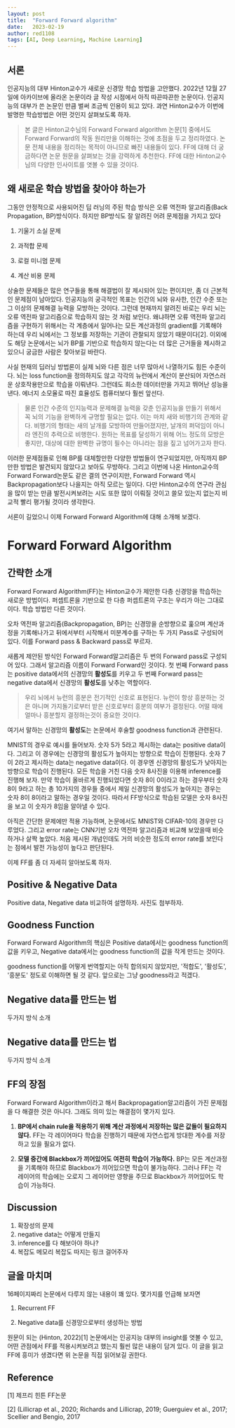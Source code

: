 ```yaml
---
layout: post
title:  "Forward Forward algorithm"
date:   2023-02-19
author: red1108
tags: [AI, Deep Learning, Machine Learning]
---
```

## 서론

인공지능의 대부 Hinton교수가 새로운 신경망 학습 방법을 고안했다. 2022년 12월 27일에 아카이브에 올라온 논문이라 글 작성 시점에서 아직 따끈따끈한 논문이다. 인공지능의 대부가 쓴 논문인 만큼 벌써 조금씩 인용이 되고 있다. 과연 Hinton교수가 이번에 발명한 학습방법은 어떤 것인지 살펴보도록 하자.

> 본 글은 Hinton교수님의 Forward Forward algorithm 논문[1] 중에서도 Forward Forward의 작동 원리만을 이해하는 것에 초점을 두고 정리하였다. 논문 전체 내용을 정리하는 목적이 아니므로 빠진 내용들이 있다. FF에 대해 더 궁금하다면 논문 원문을 살펴보는 것을 강력하게 추천한다. FF에 대한 Hinton교수님의 다양한 인사이트를 엿볼 수 있을 것이다.

## 왜 새로운 학습 방법을 찾아야 하는가

그동안 안정적으로 사용되어진 딥 러닝의 주된 학습 방식은 오류 역전파 알고리즘(Back Propagation, BP)방식이다. 하지만 BP방식도 잘 알려진 어려 문제점을 가지고 있다

1. 기울기 소실 문제

2. 과적합 문제

3. 로컬 미니멈 문제

4. 계산 비용 문제

상술한 문제들은 많은 연구들을 통해 해결법이 잘 제시되어 있는 편이지만, 좀 더 근본적인 문제점이 남아있다. 인공지능의 궁극적인 목표는 인간의 뇌와 유사한, 인간 수준 또는 그 이상의 문제해결 능력을 모방하는 것이다. 그런데 현재까지 알려진 바로는 우리 뇌는 오류 역전파 알고리즘으로 학습하지 않는 것 처럼 보인다. 왜냐하면 오류 역전파 알고리즘을 구현하기 위해서는 각 계층에서 일어나는 모든 계산과정의 gradient를 기록해야 하는데 우리 뇌에서는 그 정보를 저장하는 기관이 관찰되지 않았기 때문이다[2]. 이외에도 해당 논문에서는 뇌가 BP를 기반으로 학습하지 않는다는 더 많은 근거들을 제시하고 있으니 궁금한 사람은 찾아보길 바란다.

사실 현재의 딥러닝 방법론이 실제 뇌와 다른 점은 너무 많아서 나열하기도 힘든 수준이다. 뇌는 loss function을 정의하지도 않고 각각의 뉴런에서 계산이 분산되어 자연스러운 상호작용만으로 학습을 이뤄낸다. 그런데도 희소한 데이터만을 가지고 뛰어난 성능을 낸다. 에너지 소모율로 따진 효율성도 컴퓨터보다 훨씬 앞선다.

> 물론 인간 수준의 인지능력과 문제해결 능력을 갖춘 인공지능을 만들기 위해서 꼭 뇌의 기능을 완벽하게 규명할 필요는 없다. 이는 마치 새와 비행기의 관계와 같다. 비행기의 형태는 새의 날개를 모방하여 만들어졌지만, 날개의 퍼덕임이 아니라 엔진의 추력으로 비행한다. 원하는 목표를 달성하기 위해 어느 정도의 모방은 좋지만, 대상에 대한 완벽한 규명이 필수는 아니라는 점을 짚고 넘어가고자 한다.

이러한 문제점들로 인해 BP를 대체할만한 다양한 방법들이 연구되었지만, 아직까지 BP만한 방법은 발견되지 않았다고 보아도 무방하다. 그리고 이번에 나온 Hinton교수의 Forward Forward논문도 같은 결의 연구이지만, Forward Forward 역시 Backpropagation보다 나을지는 아직 모르는 일이다. 다만 Hinton교수의 연구라 관심을 많이 받는 만큼 발전시켜보려는 시도 또한 많이 이뤄질 것이고 쓸모 있는지 없는지 비교적 빨리 평가될 것이라 생각한다.

서론이 길었으니 이제 Forward Forward Algorithm에 대해 소개해 보겠다.

# Forward Forward Algorithm

## 간략한 소개

Forward Forward Algorithm(FF)는 Hinton교수가 제안한 다층 신경망을 학습하는 새로운 방법이다. 퍼셉트론을 기반으로 한 다층 퍼셉트론의 구조는 우리가 아는 그대로이다. 학습 방법만 다른 것이다.

오차 역전파 알고리즘(Backpropagation, BP)는 신경망을 순방향으로 훑으며 계산과정을 기록해나가고 뒤에서부터 시작해서 미분계수를 구하는 두 가지 Pass로 구성되어 있다. 이를 Forward pass & Backward pass로 부르자.

새롭게 제안된 방식인 Forward Forward알고리즘은 두 번의 Forward pass로 구성되어 있다. 그래서 알고리즘 이름이 Forward Forward인 것이다. 첫 번째 Forward pass는 positive data에서의 신경망의 **활성도**를 키우고 두 번째 Forward pass는 negative data에서 신경망의 **활성도**를 낮추는 역할이다.

> 우리 뇌에서 뉴런의 흥분은 전기적인 신호로 표현된다. 뉴런이 항상 흥분하는 것은 아니며 가지돌기로부터 받은 신호로부터 흥분의 여부가 결정된다. 어떨 때에 얼마나 흥분할지 결정하는것이 중요한 것이다.

여기서 말하는 신경망의 **활성도**는 논문에서 후술할 goodness function과 관련된다.

MNIST의 경우로 예시를 들어보자. 숫자 5가 5라고 제시하는 data는 positive data이다. 그리고 이 경우에는 신경망의 활성도가 높아지는 방향으로 학습이 진행된다. 숫자 7이 2라고 제시하는 data는 negative data이다. 이 경우엔 신경망의 활성도가 낮아지는 방향으로 학습이 진행된다. 모든 학습을 거친 다음 숫자 8사진을 이용해 inference를 진행해 보자. 만약 학습이 올바르게 진행되었다면 숫자 8이 0이라고 하는 경우부터 숫자 8이 9라고 하는 총 10가지의 경우들 중에서 제일 신경망의 활성도가 높아지는 경우는 숫자 8이 8이라고 말하는 경우일 것이다. 따라서 FF방식으로 학습된 모델은 숫자 8사진을 보고 이 숫자가 8임을 알아낼 수 있다.

아직은 간단한 문제에만 적용 가능하며, 논문에서도 MNIST와 CIFAR-10의 경우만 다루었다. 그리고 error rate는 CNN기반 오차 역전파 알고리즘과 비교해 보았을때 비슷하거나 살짝 높았다. 처음 제시된 개념인데도 거의 비슷한 정도의 error rate를 보인다는 점에서 발전 가능성이 높다고 판단된다.

이제 FF를 좀 더 자세히 알아보도록 하자.

## Positive & Negative Data

Positive data, Negative data 비교하여 설명하자. 사진도 첨부하자.

## Goodness Function

Forward Forward Algorithm의 핵심은 Positive data에서는 goodness function의 값을 키우고, Negative data에서는 goodness function의 값을 작게 만드는 것이다.

goodness function를 어떻게 번역할지는 아직 합의되지 않았지만, '적합도', '활성도', '흥분도' 정도로 이해하면 될 것 같다. 앞으로는 그냥 goodness라고 적겠다.

## Negative data를 만드는 법

두가지 방식 소개

## Negative data를 만드는 법

두가지 방식 소개

## FF의 장점

Forward Forward Algorithm이라고 해서 Backpropagation알고리즘이 가진 문제점을 다 해결한 것은 아니다. 그래도 의미 있는 해결점이 몇가지 있다.

1. **BP에서 chain rule을 적용하기 위해 계산 과정에서 저장하는 많은 값들이 필요하지 않다.**
    FF는 각 레이어마다 학습을 진행하기 때문에 자연스럽게 방대한 계수를 저장하고 있을 필요가 없다.

2. **모델 중간에 Blackbox가 끼어있어도 여전히 학습이 가능하다.**
    BP는 모든 계산과정을 기록해야 하므로 Blackbox가 끼어있으면 학습이 불가능하다. 그러나 FF는 각 레이어의 학습에는 오로지 그 레이어만 영향을 주므로 Blackbox가 끼어있어도 학습이 가능하다.

## Discussion

1. 확장성의 문제
2. negative data는 어떻게 만들지
3. inference를 다 해보아야 하나?
4. 복잡도
    메모리 복잡도 따지는 링크 걸어주자

## 글을 마치며

16페이지짜리 논문에서 다루지 않는 내용이 꽤 있다. 몇가지를 언급해 보자면

1. Recurrent FF

2. Negative data를 신경망으로부터 생성하는 방법

원문이 되는 (Hinton, 2022)[1] 논문에서는 인공지능 대부의 insight를 엿볼 수 있고, 어떤 관점에서 FF를 적용시켜보려고 했는지 훨씬 많은 내용이 담겨 있다. 이 글을 읽고 FF에 흥미가 생겼다면 위 논문을 직접 읽어보길 권한다.

## Reference

[1] 제프리 힌튼 FF논문

[2] (Lillicrap et al., 2020; Richards and
Lillicrap, 2019; Guerguiev et al., 2017; Scellier and Bengio, 2017
